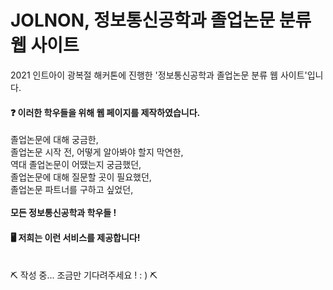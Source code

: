 # JOLNON, 정보통신공학과 졸업논문 분류 웹 사이트
2021 인트아이 광복절 해커톤에 진행한 '정보통신공학과 졸업논문 분류 웹 사이트'입니다. <Br>

<h4> ❓ 이러한 학우들을 위해 웹 페이지를 제작하였습니다. </h4>
졸업논문에 대해 궁금한, <br>
졸업논문 시작 전, 어떻게 알아봐야 할지 막연한, <br>
역대 졸업논문이 어땠는지 궁금했던, <br>
졸업논문에 대해 질문할 곳이 필요했던, <br>
졸업논문 파트너를 구하고 싶었던, <br>
<br>
<b> 모든 정보통신공학과 학우들 ! </b>

<h4> 🖥 저희는 이런 서비스를 제공합니다! </h4>
<br>
⛏ 작성 중... 조금만 기다려주세요 ! : ) ⛏
